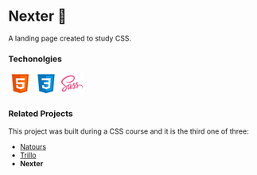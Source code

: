 # Nexter 🏡

A landing page created to study CSS.

### Techonolgies

![HTML](.markdown/html.png "HTML")
![CSS](.markdown/css.png "CSS")
![SASS](.markdown/sass.png "SASS")

### Related Projects

This project was built during a CSS course and it is the third one of three:

- [Natours](https://github.com/rodrigo-orlandini/natours)
- [Trillo](https://github.com/rodrigo-orlandini/trillo)
- **Nexter**
